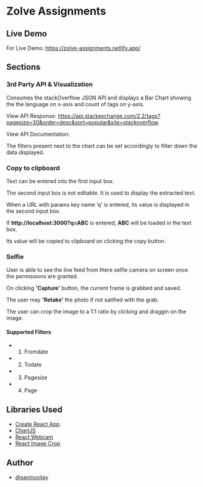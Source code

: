 # Zolve Assignments

## Live Demo

For Live Demo: https://zolve-assignments.netlify.app/

## Sections

### 3rd Party API & Visualization

Consumes the stackOverflow JSON API and displays a Bar Chart showing the the language on x-axis and count of tags on y-axis.

View API Response: https://api.stackexchange.com/2.2/tags?pagesize=30&order=desc&sort=popular&site=stackoverflow.

View API Documentation:

The filters present next to the chart can be set accordingly to filter down the data displayed.

### Copy to clipboard

Text can be entered into the first input box.

The second input box is not editable. It is used to display the extracted text.

When a URL with params key name ‘q’ is entered, its value is displayed in the second input box.

If **http://localhost:3000?q=ABC** is entered, **ABC** will be loaded in the text box.

Its value will be copied to clipboard on clicking the copy button.

### Selfie

User is able to see the live feed from there selfie camera on screen once the permissions are granted.

On clicking **'Capture'** button, the current frame is grabbed and saved.

The user may **'Retake'** the photo if not satified with the grab.

The user can crop the image to a 1:1 ratio by clicking and draggin on the image.

#### Supported Filters

-   1. Fromdate
-   2. Todate
-   3. Pagesize
-   4. Page

## Libraries Used

-   [Create React App](https://github.com/facebook/create-react-app).
-   [ChartJS](https://www.chartjs.org)
-   [React Webcam](https://www.npmjs.com/package/react-webcam)
-   [React Image Crop](https://www.npmjs.com/package/react-image-crop)

## Author

-   [@savinuvijay](https://github.com/savinuvijay)
